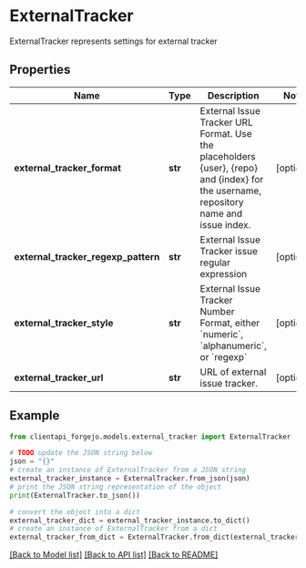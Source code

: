 # ExternalTracker

ExternalTracker represents settings for external tracker

## Properties

Name | Type | Description | Notes
------------ | ------------- | ------------- | -------------
**external_tracker_format** | **str** | External Issue Tracker URL Format. Use the placeholders {user}, {repo} and {index} for the username, repository name and issue index. | [optional] 
**external_tracker_regexp_pattern** | **str** | External Issue Tracker issue regular expression | [optional] 
**external_tracker_style** | **str** | External Issue Tracker Number Format, either &#x60;numeric&#x60;, &#x60;alphanumeric&#x60;, or &#x60;regexp&#x60; | [optional] 
**external_tracker_url** | **str** | URL of external issue tracker. | [optional] 

## Example

```python
from clientapi_forgejo.models.external_tracker import ExternalTracker

# TODO update the JSON string below
json = "{}"
# create an instance of ExternalTracker from a JSON string
external_tracker_instance = ExternalTracker.from_json(json)
# print the JSON string representation of the object
print(ExternalTracker.to_json())

# convert the object into a dict
external_tracker_dict = external_tracker_instance.to_dict()
# create an instance of ExternalTracker from a dict
external_tracker_from_dict = ExternalTracker.from_dict(external_tracker_dict)
```
[[Back to Model list]](../README.md#documentation-for-models) [[Back to API list]](../README.md#documentation-for-api-endpoints) [[Back to README]](../README.md)


